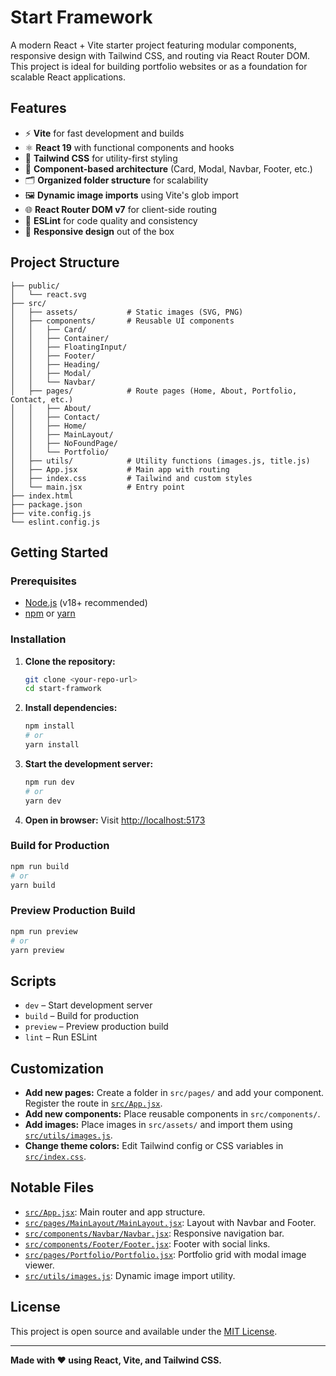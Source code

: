 # Start Framework

A modern React + Vite starter project featuring modular components, responsive design with Tailwind CSS, and routing via React Router DOM. This project is ideal for building portfolio websites or as a foundation for scalable React applications.

## Features

- ⚡ **Vite** for fast development and builds
- ⚛️ **React 19** with functional components and hooks
- 🎨 **Tailwind CSS** for utility-first styling
- 🧩 **Component-based architecture** (Card, Modal, Navbar, Footer, etc.)
- 🗂️ **Organized folder structure** for scalability
- 🖼️ **Dynamic image imports** using Vite's glob import
- 🌐 **React Router DOM v7** for client-side routing
- 🧹 **ESLint** for code quality and consistency
- 📱 **Responsive design** out of the box

## Project Structure

```
├── public/
│   └── react.svg
├── src/
│   ├── assets/           # Static images (SVG, PNG)
│   ├── components/       # Reusable UI components
│   │   ├── Card/
│   │   ├── Container/
│   │   ├── FloatingInput/
│   │   ├── Footer/
│   │   ├── Heading/
│   │   ├── Modal/
│   │   └── Navbar/
│   ├── pages/            # Route pages (Home, About, Portfolio, Contact, etc.)
│   │   ├── About/
│   │   ├── Contact/
│   │   ├── Home/
│   │   ├── MainLayout/
│   │   ├── NoFoundPage/
│   │   └── Portfolio/
│   ├── utils/            # Utility functions (images.js, title.js)
│   ├── App.jsx           # Main app with routing
│   ├── index.css         # Tailwind and custom styles
│   └── main.jsx          # Entry point
├── index.html
├── package.json
├── vite.config.js
└── eslint.config.js
```

## Getting Started

### Prerequisites

- [Node.js](https://nodejs.org/) (v18+ recommended)
- [npm](https://www.npmjs.com/) or [yarn](https://yarnpkg.com/)

### Installation

1. **Clone the repository:**
   ```sh
   git clone <your-repo-url>
   cd start-framwork
   ```

2. **Install dependencies:**
   ```sh
   npm install
   # or
   yarn install
   ```

3. **Start the development server:**
   ```sh
   npm run dev
   # or
   yarn dev
   ```

4. **Open in browser:**
   Visit [http://localhost:5173](http://localhost:5173)

### Build for Production

```sh
npm run build
# or
yarn build
```

### Preview Production Build

```sh
npm run preview
# or
yarn preview
```

## Scripts

- `dev` – Start development server
- `build` – Build for production
- `preview` – Preview production build
- `lint` – Run ESLint

## Customization

- **Add new pages:** Create a folder in `src/pages/` and add your component. Register the route in [`src/App.jsx`](src/App.jsx).
- **Add new components:** Place reusable components in `src/components/`.
- **Add images:** Place images in `src/assets/` and import them using [`src/utils/images.js`](src/utils/images.js).
- **Change theme colors:** Edit Tailwind config or CSS variables in [`src/index.css`](src/index.css).

## Notable Files

- [`src/App.jsx`](src/App.jsx): Main router and app structure.
- [`src/pages/MainLayout/MainLayout.jsx`](src/pages/MainLayout/MainLayout.jsx): Layout with Navbar and Footer.
- [`src/components/Navbar/Navbar.jsx`](src/components/Navbar/Navbar.jsx): Responsive navigation bar.
- [`src/components/Footer/Footer.jsx`](src/components/Footer/Footer.jsx): Footer with social links.
- [`src/pages/Portfolio/Portfolio.jsx`](src/pages/Portfolio/Portfolio.jsx): Portfolio grid with modal image viewer.
- [`src/utils/images.js`](src/utils/images.js): Dynamic image import utility.

## License

This project is open source and available under the [MIT License](LICENSE).

---

**Made with ❤️ using React, Vite, and Tailwind CSS.**